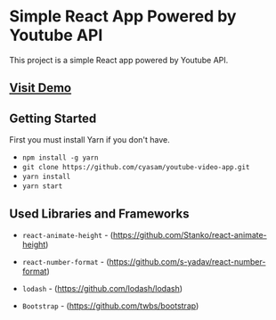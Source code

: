 # Simple React App Powered by Youtube API

This project is a simple React app powered by Youtube API.

## [Visit Demo](http://yreact-app.surge.sh/)

## Getting Started

First you must install Yarn if you don't have.

- `npm install -g yarn`
- `git clone https://github.com/cyasam/youtube-video-app.git`
- `yarn install`
- `yarn start`

## Used Libraries and Frameworks

 - `react-animate-height` - (https://github.com/Stanko/react-animate-height)

 - `react-number-format` - (https://github.com/s-yadav/react-number-format)

 - `lodash` - (https://github.com/lodash/lodash)

 - `Bootstrap` - (https://github.com/twbs/bootstrap)